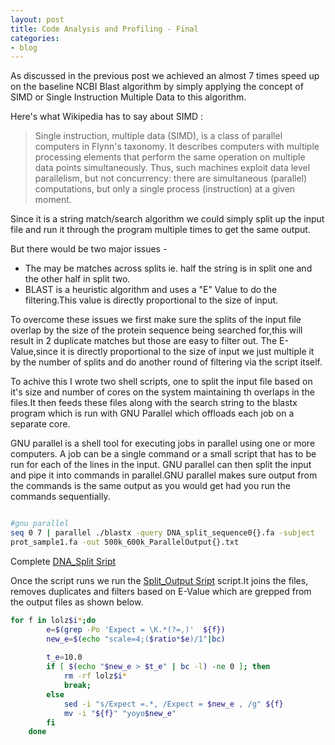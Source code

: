 ```yaml
---
layout: post
title: Code Analysis and Profiling - Final
categories:
- blog
---
```


As discussed in the previous post we achieved an almost 7 times speed up on the baseline NCBI Blast algorithm by simply applying the concept of SIMD or Single Instruction Multiple Data to this algorithm.

Here's what Wikipedia has to say about SIMD :

>Single instruction, multiple data (SIMD), is a class of parallel computers in Flynn's taxonomy. It describes computers with multiple processing elements that perform the same operation on multiple data points simultaneously. Thus, such machines exploit data level parallelism, but not concurrency: there are simultaneous (parallel) computations, but only a single process (instruction) at a given moment. 

Since it is a string match/search algorithm we could simply split up the input file and run it through the program multiple times to get the same output.

But there would be two major issues - 

- The may be matches across splits ie. half the string is in split one and the other half in split two.
- BLAST is a heuristic algorithm and uses a "E" Value to do the filtering.This value is directly proportional to the size of input.


To overcome these issues we first make sure the splits of the input file overlap by the size of the protein sequence being searched for,this will result in 2 duplicate matches but those are easy to filter out.
The E-Value,since it is directly proportional to the size of input we just multiple it by the number of splits and do another round of filtering via the script itself.

To achive this I wrote two shell scripts, one to split the input file based on it's size and number of cores on the system maintaining th overlaps in the files.It then feeds these files along with the search string to the blastx program which is run with GNU Parallel which offloads each job on a separate core.

GNU parallel is a shell tool for executing jobs in parallel using one or more computers. A job can be a single command or a small script that has to be run for each of the lines in the input. GNU parallel can then split the input and pipe it into commands in parallel.GNU parallel makes sure output from the commands is the same output as you would get had you run the commands sequentially.

```sh

#gnu parallel
seq 0 7 | parallel ./blastx -query DNA_split_sequence0{}.fa -subject 
prot_sample1.fa -out 500k_600k_ParallelOutput{}.txt

```
Complete [DNA_Split Sript](https://github.com/Apaar/Parallel-Computing/blob/master/ncbi-blast/split_DNA.sh)

Once the script runs we run the [Split_Output Sript](https://github.com/Apaar/Parallel-Computing/blob/master/ncbi-blast/split_output.sh) script.It joins the files, removes duplicates and filters based on E-Value which are grepped from the output files as shown below.

```sh
for f in lolz$i*;do
		e=$(grep -Po 'Expect = \K.*(?=,)'  ${f})
		new_e=$(echo "scale=4;($ratio*$e)/1"|bc)
		
		t_e=10.0
		if [ $(echo "$new_e > $t_e" | bc -l) -ne 0 ]; then
			rm -rf lolz$i*
			break;
		else
			sed -i "s/Expect =.*, /Expect = $new_e , /g" ${f}
			mv -i "${f}" "yoyo$new_e"	
		fi
	done
```

